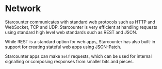 # Network

Starcounter communicates with standard web protocols such as HTTP and WebSocket, TCP and UDP. Starcounter is very efficient at handling requests using standard high level web standards such as REST and JSON.

While REST is a standard option for web apps, Starcounter has also built-in support for creating stateful web apps using JSON-Patch.

Starcounter apps can make `Self` requests, which can be used for internal signalling or composing responses from smaller bits and pieces.





